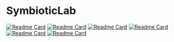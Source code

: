 # SymbioticLab

[![Readme Card](https://github-readme-stats.vercel.app/api/pin/?username=ml-energy&repo=zeus&show_owner=true)](https://github.com/ml-energy/zeus)
[![Readme Card](https://github-readme-stats.vercel.app/api/pin/?username=SymbioticLab&repo=Oobleck)](https://github.com/SymbioticLab/Oobleck)
[![Readme Card](https://github-readme-stats.vercel.app/api/pin/?username=SymbioticLab&repo=ModelKeeper)](https://github.com/SymbioticLab/ModelKeeper)
[![Readme Card](https://github-readme-stats.vercel.app/api/pin/?username=SymbioticLab&repo=Aequitas)](https://github.com/SymbioticLab/Aequitas)
[![Readme Card](https://github-readme-stats.vercel.app/api/pin/?username=SymbioticLab&repo=FedScale)](https://github.com/SymbioticLab/FedScale)
[![Readme Card](https://github-readme-stats.vercel.app/api/pin/?username=SymbioticLab&repo=Justitia)](https://github.com/SymbioticLab/Justitia)
